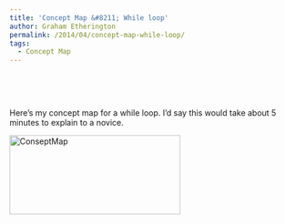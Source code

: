 ```yaml
---
title: 'Concept Map &#8211; While loop'
author: Graham Etherington
permalink: /2014/04/concept-map-while-loop/
tags:
  - Concept Map
---
```

&nbsp;

&nbsp;

Here&#8217;s my concept map for a while loop. I&#8217;d say this would take about 5 minutes to explain to a novice.

[<img class="alignnone size-medium wp-image-6820" alt="ConseptMap" src="http://teaching.software-carpentry.org/wp-content/uploads/2014/04/ConseptMap-300x139.jpg" width="300" height="139" />][1]

 [1]: http://teaching.software-carpentry.org/wp-content/uploads/2014/04/ConseptMap.jpg
